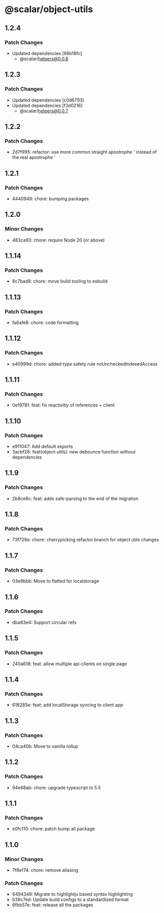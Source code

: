 # @scalar/object-utils

## 1.2.4

### Patch Changes

- Updated dependencies [66b18fc]
  - @scalar/helpers@0.0.8

## 1.2.3

### Patch Changes

- Updated dependencies [c0d6793]
- Updated dependencies [f3d0216]
  - @scalar/helpers@0.0.7

## 1.2.2

### Patch Changes

- 2d7f995: refactor: use more common straight apostrophe ' instead of the real apostrophe ’

## 1.2.1

### Patch Changes

- 4440949: chore: bumping packages

## 1.2.0

### Minor Changes

- 483ca93: chore: require Node 20 (or above)

## 1.1.14

### Patch Changes

- 8c7bad8: chore: move build tooling to esbuild

## 1.1.13

### Patch Changes

- fa6afe8: chore: code formatting

## 1.1.12

### Patch Changes

- a40999d: chore: added type safety rule noUncheckedIndexedAccess

## 1.1.11

### Patch Changes

- 0e19781: feat: fix reactivitiy of references + client

## 1.1.10

### Patch Changes

- e911047: Add default exports
- 3acbf26: feat(object-utils): new debounce function without dependencies

## 1.1.9

### Patch Changes

- 2b8ce6c: feat: adds safe-parsing to the end of the migration

## 1.1.8

### Patch Changes

- 73f728e: chore: cherrypicking refactor branch for object utils changes

## 1.1.7

### Patch Changes

- 03e9bbb: Move to flatted for localstorage

## 1.1.6

### Patch Changes

- dba83e4: Support circular refs

## 1.1.5

### Patch Changes

- 240a618: feat: allow multiple api-clients on single page

## 1.1.4

### Patch Changes

- 618285e: feat: add localStorage syncing to client app

## 1.1.3

### Patch Changes

- 04ca40b: Move to vanilla rollup

## 1.1.2

### Patch Changes

- 94e68ab: chore: upgrade typescript to 5.5

## 1.1.1

### Patch Changes

- e0fc110: chore: patch bump all package

## 1.1.0

### Minor Changes

- 7f8ef74: chore: remove aliasing

### Patch Changes

- 8494349: Migrate to highlightjs based syntax highlighting
- b38c7ed: Update build configs to a standardized format
- 6fbb57e: feat: release all the packages
